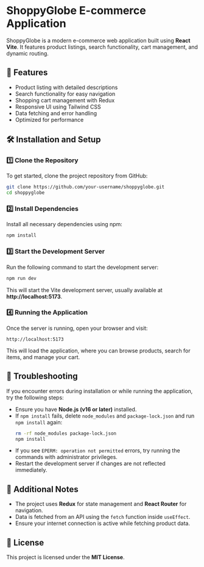 # ShoppyGlobe E-commerce Application

ShoppyGlobe is a modern e-commerce web application built using **React Vite**. It features product listings, search functionality, cart management, and dynamic routing.

## 🚀 Features
- Product listing with detailed descriptions
- Search functionality for easy navigation
- Shopping cart management with Redux
- Responsive UI using Tailwind CSS
- Data fetching and error handling
- Optimized for performance

## 🛠 Installation and Setup

### 1️⃣ Clone the Repository
To get started, clone the project repository from GitHub:
```sh
git clone https://github.com/your-username/shoppyglobe.git
cd shoppyglobe
```

### 2️⃣ Install Dependencies
Install all necessary dependencies using npm:
```sh
npm install
```

### 3️⃣ Start the Development Server
Run the following command to start the development server:
```sh
npm run dev
```
This will start the Vite development server, usually available at **http://localhost:5173**.

### 4️⃣ Running the Application
Once the server is running, open your browser and visit:
```
http://localhost:5173
```
This will load the application, where you can browse products, search for items, and manage your cart.

## 📌 Troubleshooting
If you encounter errors during installation or while running the application, try the following steps:
- Ensure you have **Node.js (v16 or later)** installed.
- If `npm install` fails, delete `node_modules` and `package-lock.json` and run `npm install` again:
  ```sh
  rm -rf node_modules package-lock.json
  npm install
  ```
- If you see `EPERM: operation not permitted` errors, try running the commands with administrator privileges.
- Restart the development server if changes are not reflected immediately.

## 📝 Additional Notes
- The project uses **Redux** for state management and **React Router** for navigation.
- Data is fetched from an API using the `fetch` function inside `useEffect`.
- Ensure your internet connection is active while fetching product data.

## 📜 License
This project is licensed under the **MIT License**.

